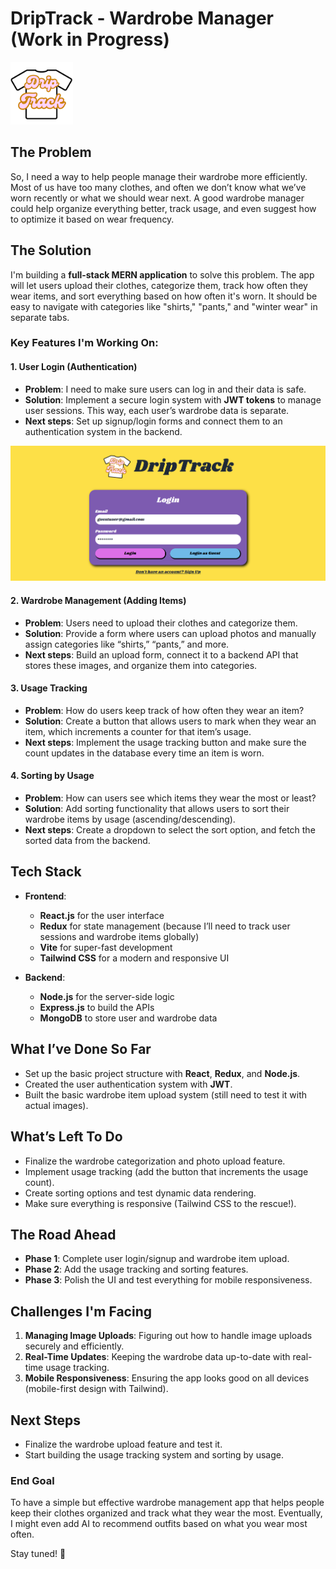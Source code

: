 # DripTrack - Wardrobe Manager (Work in Progress)
<img src="frontend/src/assets/logo.png" height="100" />

## The Problem
So, I need a way to help people manage their wardrobe more efficiently. Most of us have too many clothes, and often we don’t know what we’ve worn recently or what we should wear next. A good wardrobe manager could help organize everything better, track usage, and even suggest how to optimize it based on wear frequency.

## The Solution

I'm building a **full-stack MERN application** to solve this problem. The app will let users upload their clothes, categorize them, track how often they wear items, and sort everything based on how often it's worn. It should be easy to navigate with categories like "shirts," "pants," and "winter wear" in separate tabs.

### Key Features I'm Working On:

#### 1. **User Login (Authentication)**
   - **Problem**: I need to make sure users can log in and their data is safe.
   - **Solution**: Implement a secure login system with **JWT tokens** to manage user sessions. This way, each user’s wardrobe data is separate.
   - **Next steps**: Set up signup/login forms and connect them to an authentication system in the backend.

   ![Auth Screenshot](./Demo/Auth.png)  

#### 2. **Wardrobe Management (Adding Items)**
   - **Problem**: Users need to upload their clothes and categorize them.
   - **Solution**: Provide a form where users can upload photos and manually assign categories like “shirts,” “pants,” and more.
   - **Next steps**: Build an upload form, connect it to a backend API that stores these images, and organize them into categories.

#### 3. **Usage Tracking**
   - **Problem**: How do users keep track of how often they wear an item?
   - **Solution**: Create a button that allows users to mark when they wear an item, which increments a counter for that item’s usage.
   - **Next steps**: Implement the usage tracking button and make sure the count updates in the database every time an item is worn.

#### 4. **Sorting by Usage**
   - **Problem**: How can users see which items they wear the most or least?
   - **Solution**: Add sorting functionality that allows users to sort their wardrobe items by usage (ascending/descending).
   - **Next steps**: Create a dropdown to select the sort option, and fetch the sorted data from the backend.

## Tech Stack

- **Frontend**: 
  - **React.js** for the user interface
  - **Redux** for state management (because I’ll need to track user sessions and wardrobe items globally)
  - **Vite** for super-fast development
  - **Tailwind CSS** for a modern and responsive UI

- **Backend**:
  - **Node.js** for the server-side logic
  - **Express.js** to build the APIs
  - **MongoDB** to store user and wardrobe data

## What I’ve Done So Far

- Set up the basic project structure with **React**, **Redux**, and **Node.js**.
- Created the user authentication system with **JWT**.
- Built the basic wardrobe item upload system (still need to test it with actual images).

## What’s Left To Do

- Finalize the wardrobe categorization and photo upload feature.
- Implement usage tracking (add the button that increments the usage count).
- Create sorting options and test dynamic data rendering.
- Make sure everything is responsive (Tailwind CSS to the rescue!).

## The Road Ahead

- **Phase 1**: Complete user login/signup and wardrobe item upload.
- **Phase 2**: Add the usage tracking and sorting features.
- **Phase 3**: Polish the UI and test everything for mobile responsiveness.

## Challenges I'm Facing

1. **Managing Image Uploads**: Figuring out how to handle image uploads securely and efficiently.
2. **Real-Time Updates**: Keeping the wardrobe data up-to-date with real-time usage tracking.
3. **Mobile Responsiveness**: Ensuring the app looks good on all devices (mobile-first design with Tailwind).

## Next Steps

- Finalize the wardrobe upload feature and test it.
- Start building the usage tracking system and sorting by usage.

### End Goal
To have a simple but effective wardrobe management app that helps people keep their clothes organized and track what they wear the most. Eventually, I might even add AI to recommend outfits based on what you wear most often.

Stay tuned! 🚀
